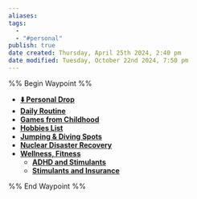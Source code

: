 ```yaml
---
aliases: 
tags:
  - 
  - "#personal"
publish: true
date created: Thursday, April 25th 2024, 2:40 pm
date modified: Tuesday, October 22nd 2024, 7:50 pm
---
```


%% Begin Waypoint %%
- **[⬇️ Personal Drop](⬇️%20Personal%20Drop.md)**
- **[Daily Routine](Daily%20Routine.md)**
- **[Games from Childhood](Games%20from%20Childhood.md)**
- **[Hobbies List](Hobbies%20List.md)**
- **[Jumping & Diving Spots](Jumping%20&%20Diving%20Spots.md)**
- **[Nuclear Disaster Recovery](Nuclear%20Disaster%20Recovery.md)**
- **[Wellness, Fitness](Wellness,%20Fitness.md)**
	- **[ADHD and Stimulants](ADHD%20and%20Stimulants.md)**
	- **[Stimulants and Insurance](Stimulants%20and%20Insurance.md)**

%% End Waypoint %%
